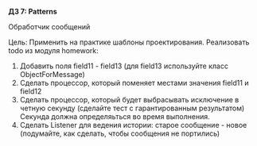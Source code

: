 **ДЗ 7: Patterns**

Обработчик сообщений

Цель: Применить на практике шаблоны проектирования.
Реализовать todo из модуля homework:
1. Добавить поля field11 - field13 (для field13 используйте класс ObjectForMessage)
2. Сделать процессор, который поменяет местами значения field11 и field12
3. Сделать процессор, который будет выбрасывать исключение в четную секунду (сделайте тест с гарантированным результатом)
Секунда должна определяьться во время выполнения.
4. Сделать Listener для ведения истории: старое сообщение - новое (подумайте, как сделать, чтобы сообщения не портились)